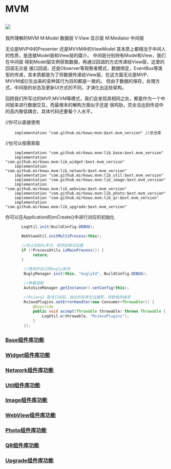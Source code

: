 # MVM
[![](https://jitpack.io/v/mirkowu/mvm.svg)](https://jitpack.io/#mirkowu/mvm)
-----------------------------------
我所理解的MVM
M:Model 数据层
V:View 显示层
M:Mediator 中间层


无论是MVP中的Presenter 还是MVVM中的ViewModel 其本质上都相当于中间人的性质，是连接Model层和View层的媒介。
中间层分别持有Model和View，我们在中间层 得到Model层实例获取数据，再通过回调的方式传递给View层，这里的回调无论是
接口回调，还是Observer等观察者模式，数据绑定，EventBus等类型的传递，其本质都是为了将数据传递给View层，在这方面无论是MVP、
MVVM或衍生出来的变种其行为目的都是一致的。
但由于数据的保存，处理方式，中间层的状态及更新UI方式的不同，才演化出这些架构。

回顾我们所写过的MVP,MVVM等模式，我们会发现其相同之处，都是作为一个中间层来进行数据交互，而最根本的解构方面似乎还是
很鸡肋，完全没达到传说中的高内聚低耦合，具体代码还要看个人水平。

//你可以直接使用
```
    implementation "com.github.mirkowu:mvm:$ext.mvm_version" //总仓库

```
//也可以按需索取
```
    implementation "com.github.mirkowu.mvm:lib_base:$ext.mvm_version"
    implementation "com.github.mirkowu.mvm:lib_widget:$ext.mvm_version"
    implementation "com.github.mirkowu.mvm:lib_network:$ext.mvm_version"
    implementation "com.github.mirkowu.mvm:lib_util:$ext.mvm_version"
    implementation "com.github.mirkowu.mvm:lib_image:$ext.mvm_version"
    implementation "com.github.mirkowu.mvm:lib_webview:$ext.mvm_version"
    implementation "com.github.mirkowu.mvm:lib_photo:$ext.mvm_version"
    implementation "com.github.mirkowu.mvm:lib_qr:$ext.mvm_version"
    implementation "com.github.mirkowu.mvm:lib_upgrade:$ext.mvm_version"
```

你可以在Application的onCreate()中进行对应的初始化
```java
       LogUtil.init(BuildConfig.DEBUG);

       WebViewUtil.initMultiProcess(this);

       //防止初始化多次，视项目情况设置
       if (!ProcessUtils.isMainProcess()) {
            return;
       }

        //换成你自己的bugly账号
        BuglyManager.init(this, "buglyId", BuildConfig.DEBUG);

        //屏幕适配
        AutoSizeManager.getInstance().setConfig(this);

        //RxJava2 取消订阅后，抛出的异常无法捕获，导致程序崩溃
        RxJavaPlugins.setErrorHandler(new Consumer<Throwable>() {
            @Override
            public void accept(Throwable throwable) throws Throwable {
                LogUtil.e(throwable, "RxJavaPlugins");
            }
        });
```

### [Base组件库功能](https://github.com/MirkoWu/MVM/tree/master/lib_base)

### [Widget组件库功能](https://github.com/MirkoWu/MVM/tree/master/lib_widget)

### [Network组件库功能](https://github.com/MirkoWu/MVM/tree/master/lib_network)

### [Util组件库功能](https://github.com/MirkoWu/MVM/tree/master/lib_util)

### [Image组件库功能](https://github.com/MirkoWu/MVM/tree/master/lib_image)

### [WebView组件库功能](https://github.com/MirkoWu/MVM/tree/master/lib_webview)

### [Photo组件库功能](https://github.com/MirkoWu/MVM/tree/master/lib_photo)

### [QR组件库功能](https://github.com/MirkoWu/MVM/tree/master/lib_qr)

### [Upgrade组件库功能](https://github.com/MirkoWu/MVM/tree/master/lib_upgrade)


